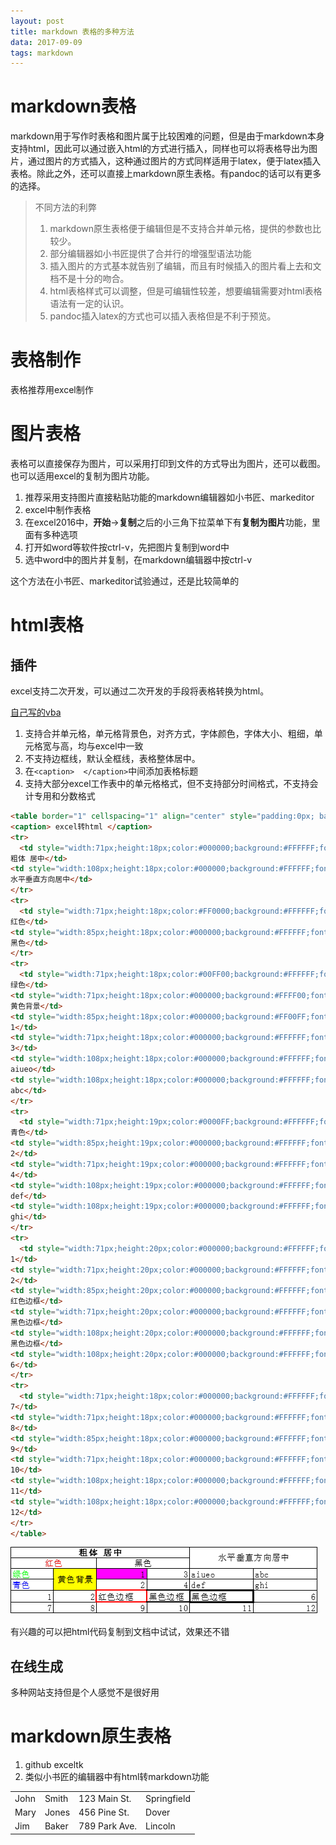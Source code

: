 ```yaml
---
layout: post
title: markdown 表格的多种方法
data: 2017-09-09
tags: markdown
---
```


# markdown表格

markdown用于写作时表格和图片属于比较困难的问题，但是由于markdown本身支持html，因此可以通过嵌入html的方式进行插入，同样也可以将表格导出为图片，通过图片的方式插入，这种通过图片的方式同样适用于latex，便于latex插入表格。除此之外，还可以直接上markdown原生表格。有pandoc的话可以有更多的选择。

> 不同方法的利弊
>
> 1. markdown原生表格便于编辑但是不支持合并单元格，提供的参数也比较少。
> 1. 部分编辑器如小书匠提供了合并行的增强型语法功能
> 1. 插入图片的方式基本就告别了编辑，而且有时候插入的图片看上去和文档不是十分的吻合。
> 1. html表格样式可以调整，但是可编辑性较差，想要编辑需要对html表格语法有一定的认识。
> 1. pandoc插入latex的方式也可以插入表格但是不利于预览。

# 表格制作

表格推荐用excel制作

# 图片表格

表格可以直接保存为图片，可以采用打印到文件的方式导出为图片，还可以截图。也可以适用excel的复制为图片功能。

1. 推荐采用支持图片直接粘贴功能的markdown编辑器如小书匠、markeditor
2. excel中制作表格
1. 在excel2016中，**开始**->**复制**之后的小三角下拉菜单下有**复制为图片**功能，里面有多种选项
2. 打开如word等软件按ctrl-v，先把图片复制到word中
3. 选中word中的图片并复制，在markdown编辑器中按ctrl-v

这个方法在小书匠、markeditor试验通过，还是比较简单的

# html表格

## 插件

excel支持二次开发，可以通过二次开发的手段将表格转换为html。

[自己写的vba][1]

1. 支持合并单元格，单元格背景色，对齐方式，字体颜色，字体大小、粗细，单元格宽与高，均与excel中一致
2. 不支持边框线，默认全框线，表格整体居中。
3. 在`<caption>  </caption>`中间添加表格标题
4. 支持大部分excel工作表中的单元格格式，但不支持部分时间格式，不支持会计专用和分数格式

```html
<table border="1" cellspacing="1" align="center" style="padding:0px; background:#666666;">
<caption> excel转html </caption>
<tr>
  <td style="width:71px;height:18px;color:#000000;background:#FFFFFF;font-size:11pt;font-weight:bold;text-align:center;padding:0px;" colspan="4" rowspan="1">
粗体 居中</td>
<td style="width:108px;height:18px;color:#000000;background:#FFFFFF;font-size:11pt;font-weight:nomal;text-align:center;padding:0px;" colspan="2" rowspan="2">
水平垂直方向居中</td>
</tr>
<tr>
  <td style="width:71px;height:18px;color:#FF0000;background:#FFFFFF;font-size:11pt;font-weight:nomal;text-align:center;padding:0px;" colspan="2" rowspan="1">
红色</td>
<td style="width:85px;height:18px;color:#000000;background:#FFFFFF;font-size:11pt;font-weight:nomal;text-align:center;padding:0px;" colspan="2" rowspan="1">
黑色</td>
</tr>
<tr>
  <td style="width:71px;height:18px;color:#00FF00;background:#FFFFFF;font-size:11pt;font-weight:nomal;text-align:left;padding:0px;">
绿色</td>
<td style="width:71px;height:18px;color:#000000;background:#FFFF00;font-size:11pt;font-weight:nomal;text-align:center;padding:0px;" colspan="1" rowspan="2">
黄色背景</td>
<td style="width:85px;height:18px;color:#000000;background:#FF00FF;font-size:11pt;font-weight:nomal;text-align:right;padding:0px;">
1</td>
<td style="width:71px;height:18px;color:#000000;background:#FFFFFF;font-size:11pt;font-weight:nomal;text-align:right;padding:0px;">
3</td>
<td style="width:108px;height:18px;color:#000000;background:#FFFFFF;font-size:11pt;font-weight:nomal;text-align:left;padding:0px;">
aiueo</td>
<td style="width:108px;height:18px;color:#000000;background:#FFFFFF;font-size:11pt;font-weight:nomal;text-align:left;padding:0px;">
abc</td>
</tr>
<tr>
  <td style="width:71px;height:19px;color:#0000FF;background:#FFFFFF;font-size:11pt;font-weight:nomal;text-align:left;padding:0px;">
青色</td>
<td style="width:85px;height:19px;color:#000000;background:#FFFFFF;font-size:11pt;font-weight:nomal;text-align:right;padding:0px;">
2</td>
<td style="width:71px;height:19px;color:#000000;background:#FFFFFF;font-size:11pt;font-weight:nomal;text-align:right;padding:0px;">
4</td>
<td style="width:108px;height:19px;color:#000000;background:#FFFFFF;font-size:11pt;font-weight:nomal;text-align:left;padding:0px;">
def</td>
<td style="width:108px;height:19px;color:#000000;background:#FFFFFF;font-size:11pt;font-weight:nomal;text-align:left;padding:0px;">
ghi</td>
</tr>
<tr>
  <td style="width:71px;height:20px;color:#000000;background:#FFFFFF;font-size:11pt;font-weight:nomal;text-align:right;padding:0px;">
1</td>
<td style="width:71px;height:20px;color:#000000;background:#FFFFFF;font-size:11pt;font-weight:nomal;text-align:right;padding:0px;">
2</td>
<td style="width:85px;height:20px;color:#000000;background:#FFFFFF;font-size:11pt;font-weight:nomal;text-align:left;padding:0px;">
红色边框</td>
<td style="width:71px;height:20px;color:#000000;background:#FFFFFF;font-size:11pt;font-weight:nomal;text-align:left;padding:0px;">
黑色边框</td>
<td style="width:108px;height:20px;color:#000000;background:#FFFFFF;font-size:11pt;font-weight:nomal;text-align:left;padding:0px;">
黑色边框</td>
<td style="width:108px;height:20px;color:#000000;background:#FFFFFF;font-size:11pt;font-weight:nomal;text-align:right;padding:0px;">
6</td>
</tr>
<tr>
  <td style="width:71px;height:18px;color:#000000;background:#FFFFFF;font-size:11pt;font-weight:nomal;text-align:right;padding:0px;">
7</td>
<td style="width:71px;height:18px;color:#000000;background:#FFFFFF;font-size:11pt;font-weight:nomal;text-align:right;padding:0px;">
8</td>
<td style="width:85px;height:18px;color:#000000;background:#FFFFFF;font-size:11pt;font-weight:nomal;text-align:right;padding:0px;">
9</td>
<td style="width:71px;height:18px;color:#000000;background:#FFFFFF;font-size:11pt;font-weight:nomal;text-align:right;padding:0px;">
10</td>
<td style="width:108px;height:18px;color:#000000;background:#FFFFFF;font-size:11pt;font-weight:nomal;text-align:right;padding:0px;">
11</td>
<td style="width:108px;height:18px;color:#000000;background:#FFFFFF;font-size:11pt;font-weight:nomal;text-align:right;padding:0px;">
12</td>
</tr>
</table>
```

![表格][2]


有兴趣的可以把html代码复制到文档中试试，效果还不错


  [1]: https://github.com/yushuaizhao/excel2html
  [2]: https://www.github.com/yushuaizhao/blogimg/raw/master/%E5%B0%8F%E4%B9%A6%E5%8C%A0/1504943505362.jpg
  
## 在线生成

多种网站支持但是个人感觉不是很好用

# markdown原生表格

1. github exceltk
2. 类似小书匠的编辑器中有html转markdown功能

<table>
   <tr>
      <td>John</td>
      <td>Smith</td>
      <td>123 Main St.</td>
      <td>Springfield</td>
   </tr>
   <tr>
      <td>Mary</td>
      <td>Jones</td>
      <td>456 Pine St.</td>
      <td>Dover</td>
   </tr>
   <tr>
      <td>Jim</td>
      <td>Baker</td>
      <td>789 Park Ave.</td>
      <td>Lincoln</td>
   </tr>
</table>


  
